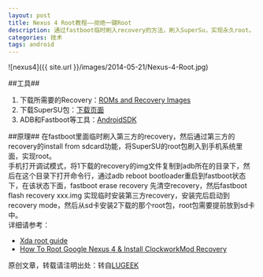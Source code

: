```yaml
---
layout: post
title: Nexus 4 Root教程——拒绝一键Root
description: 通过fastboot临时刷入recovery的方法，刷入SuperSu，实现永久root。
categories: 技术
tags: android
---
```


![nexus4]({{ site.url }}/images/2014-05-21/Nexus-4-Root.jpg)

##工具##
1. 下载所需要的Recovery：[ROMs and Recovery Images](http://www.clockworkmod.com/rommanager)
2. 下载SuperSU包：[下载页面](http://download.chainfire.eu/420/SuperSU)
3. ADB和Fastboot等工具：[AndroidSDK](http://developer.android.com/sdk/index.html) 
 
##原理##
在fastboot里面临时刷入第三方的recovery，然后通过第三方的recovery的install from sdcard功能，将SuperSU的root包刷入到手机系统里面，实现root。  
手机打开调试模式，将1下载的recovery的img文件复制到adb所在的目录下，然后在这个目录下打开命令行，通过adb reboot bootloader重启到fastboot状态下，在该状态下面，fastboot erase recovery 先清空recovery，然后fastboot flash recovery xxx.img 实现临时安装第三方recovery，安装完后启动到recovery mode，然后从sd卡安装2下载的那个root包，root包需要提前放到sd卡中。  
详细请参考：  

+ [Xda root guide](http://forum.xda-developers.com/nexus-4/help/guide-ultimate-nexus-4-root-guide-t2018179)  
+ [How To Root Google Nexus 4 & Install ClockworkMod Recovery](http://www.addictivetips.com/android/root-google-nexus-4-install-clockworkmod-recovery/)  

原创文章，转载请注明出处：转自[LUGEEK](http://www.lugeek.com/)
